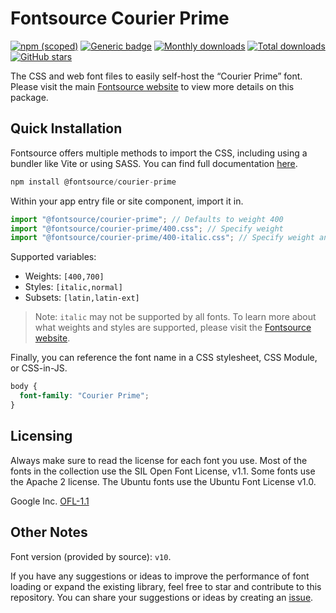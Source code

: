 # Fontsource Courier Prime

[![npm (scoped)](https://img.shields.io/npm/v/@fontsource/courier-prime?color=brightgreen)](https://www.npmjs.com/package/@fontsource/courier-prime) [![Generic badge](https://img.shields.io/badge/fontsource-passing-brightgreen)](https://github.com/fontsource/fontsource) [![Monthly downloads](https://badgen.net/npm/dm/@fontsource/courier-prime)](https://github.com/fontsource/fontsource) [![Total downloads](https://badgen.net/npm/dt/@fontsource/courier-prime)](https://github.com/fontsource/fontsource) [![GitHub stars](https://img.shields.io/github/stars/fontsource/fontsource.svg?style=social&label=Star)](https://github.com/fontsource/fontsource/stargazers)

The CSS and web font files to easily self-host the “Courier Prime” font. Please visit the main [Fontsource website](https://fontsource.org/fonts/courier-prime) to view more details on this package.

## Quick Installation

Fontsource offers multiple methods to import the CSS, including using a bundler like Vite or using SASS. You can find full documentation [here](https://fontsource.org/docs/getting-started/introduction).

```javascript
npm install @fontsource/courier-prime
```

Within your app entry file or site component, import it in.

```javascript
import "@fontsource/courier-prime"; // Defaults to weight 400
import "@fontsource/courier-prime/400.css"; // Specify weight
import "@fontsource/courier-prime/400-italic.css"; // Specify weight and style
```

Supported variables:
- Weights: `[400,700]`
- Styles: `[italic,normal]`
- Subsets: `[latin,latin-ext]`

> Note: `italic` may not be supported by all fonts. To learn more about what weights and styles are supported, please visit the [Fontsource website](https://fontsource.org/fonts/courier-prime).

Finally, you can reference the font name in a CSS stylesheet, CSS Module, or CSS-in-JS.

```css
body {
  font-family: "Courier Prime";
}
```

## Licensing
Always make sure to read the license for each font you use. Most of the fonts in the collection use the SIL Open Font License, v1.1. Some fonts use the Apache 2 license. The Ubuntu fonts use the Ubuntu Font License v1.0.

Google Inc.
[OFL-1.1](http://scripts.sil.org/OFL)

## Other Notes
Font version (provided by source): `v10`.

If you have any suggestions or ideas to improve the performance of font loading or expand the existing library, feel free to star and contribute to this repository. You can share your suggestions or ideas by creating an [issue](https://github.com/fontsource/fontsource/issues).